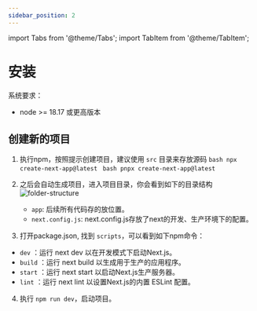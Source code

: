 ```yaml
---
sidebar_position: 2
---
```


import Tabs from '@theme/Tabs';
import TabItem from '@theme/TabItem';

# 安装
系统要求：
- node >= 18.17 或更高版本


## 创建新的项目
1. 执行npm，按照提示创建项目，建议使用 `src` 目录来存放源码
    <Tabs>
        <TabItem value="npm" label="npm">
            ```bash
            npx create-next-app@latest
            ```
        </TabItem>
        <TabItem value="pnpm" label="pnpm">
            ```bash
            pnpx create-next-app@latest
            ```
        </TabItem>
    </Tabs>

2. 之后会自动生成项目，进入项目目录，你会看到如下的目录结构
![folder-structure](./img/project-organization-src-directory.avif)
    * `app`: 后续所有代码存的放位置。
    * `next.config.js`: next.config.js存放了next的开发、生产环境下的配置。

3. 打开package.json, 找到 `scripts`，可以看到如下npm命令：
* `dev` ：运行 next dev 以在开发模式下启动Next.js。
* `build` ：运行 next build 以生成用于生产的应用程序。
* `start` ：运行 next start 以启动Next.js生产服务器。
* `lint` ：运行 next lint 以设置Next.js的内置 ESLint 配置。

4. 执行 `npm run dev`，启动项目。
